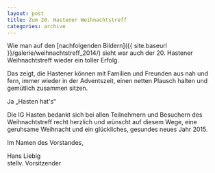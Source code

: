 ```yaml
---
layout: post
title: Zum 20. Hastener Weihnachtstreff
categories: archive
---
```


Wie man auf den [nachfolgenden Bildern]({{ site.baseurl }}/galerie/weihnachtstreff_2014/) sieht war auch der 20. Hastener Weihnachtstreff wieder ein toller Erfolg.

Das zeigt, die Hastener können mit Familien und Freunden aus nah und fern, immer wieder in der Adventszeit, einen netten Plausch halten und gemütlich zusammen sitzen.

Ja „Hasten hat's“

Die IG Hasten bedankt sich bei allen Teilnehmern und Besuchern des Weihnachtstreff recht herzlich und wünscht auf diesem Wege, eine geruhsame Weihnacht und ein glückliches, gesundes neues Jahr 2015.

Im Namen des Vorstandes,



Hans Liebig  
stellv. Vorsitzender

